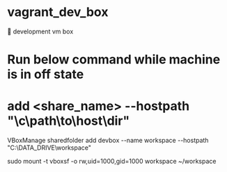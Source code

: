 # vagrant_dev_box
📜 development vm box


# Run below command while machine is in off state
# add <vmname> <share_name> --hostpath "\c\path\to\host\dir"
VBoxManage sharedfolder add devbox --name workspace --hostpath  "C:\\DATA_DRIVE\\workspace"

sudo mount -t vboxsf -o rw,uid=1000,gid=1000 workspace ~/workspace